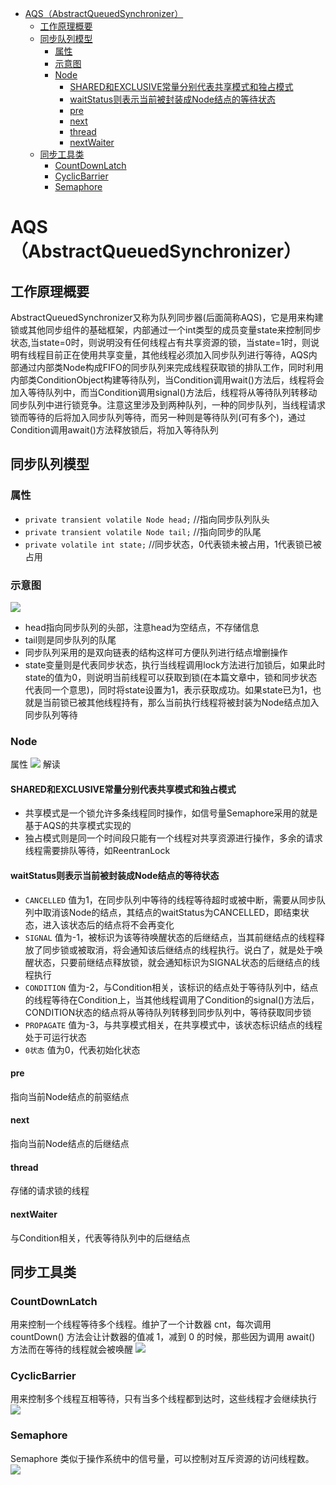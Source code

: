 
* [AQS（AbstractQueuedSynchronizer）](#aqsabstractqueuedsynchronizer)
    * [工作原理概要](#工作原理概要)
    * [同步队列模型](#同步队列模型)
        * [属性](#属性)
        * [示意图](#示意图)
        * [Node](#node)
            * [SHARED和EXCLUSIVE常量分别代表共享模式和独占模式](#shared和exclusive常量分别代表共享模式和独占模式)
            * [waitStatus则表示当前被封装成Node结点的等待状态](#waitstatus则表示当前被封装成node结点的等待状态)
            * [pre](#pre)
            * [next](#next)
            * [thread](#thread)
            * [nextWaiter](#nextwaiter)
    * [同步工具类](#同步工具类)
        * [CountDownLatch](#countdownlatch)
        * [CyclicBarrier](#cyclicbarrier)
        * [Semaphore](#semaphore)


# AQS（AbstractQueuedSynchronizer）
## 工作原理概要
AbstractQueuedSynchronizer又称为队列同步器(后面简称AQS)，它是用来构建锁或其他同步组件的基础框架，内部通过一个int类型的成员变量state来控制同步状态,当state=0时，则说明没有任何线程占有共享资源的锁，当state=1时，则说明有线程目前正在使用共享变量，其他线程必须加入同步队列进行等待，AQS内部通过内部类Node构成FIFO的同步队列来完成线程获取锁的排队工作，同时利用内部类ConditionObject构建等待队列，当Condition调用wait()方法后，线程将会加入等待队列中，而当Condition调用signal()方法后，线程将从等待队列转移动同步队列中进行锁竞争。注意这里涉及到两种队列，一种的同步队列，当线程请求锁而等待的后将加入同步队列等待，而另一种则是等待队列(可有多个)，通过Condition调用await()方法释放锁后，将加入等待队列
## 同步队列模型
### 属性
- `private transient volatile Node head;` //指向同步队列队头
- `private transient volatile Node tail;` //指向同步的队尾
- `private volatile int state;` //同步状态，0代表锁未被占用，1代表锁已被占用
### 示意图
![](../img/Java多线程/同步队列模型示意图.png)
- head指向同步队列的头部，注意head为空结点，不存储信息
- tail则是同步队列的队尾
- 同步队列采用的是双向链表的结构这样可方便队列进行结点增删操作
- state变量则是代表同步状态，执行当线程调用lock方法进行加锁后，如果此时state的值为0，则说明当前线程可以获取到锁(在本篇文章中，锁和同步状态代表同一个意思)，同时将state设置为1，表示获取成功。如果state已为1，也就是当前锁已被其他线程持有，那么当前执行线程将被封装为Node结点加入同步队列等待
### Node
属性
![](../img/Java多线程/同步队列node.png)
解读
#### SHARED和EXCLUSIVE常量分别代表共享模式和独占模式
- 共享模式是一个锁允许多条线程同时操作，如信号量Semaphore采用的就是基于AQS的共享模式实现的
- 独占模式则是同一个时间段只能有一个线程对共享资源进行操作，多余的请求线程需要排队等待，如ReentranLock
#### waitStatus则表示当前被封装成Node结点的等待状态
- `CANCELLED`
值为1，在同步队列中等待的线程等待超时或被中断，需要从同步队列中取消该Node的结点，其结点的waitStatus为CANCELLED，即结束状态，进入该状态后的结点将不会再变化
- `SIGNAL`
值为-1，被标识为该等待唤醒状态的后继结点，当其前继结点的线程释放了同步锁或被取消，将会通知该后继结点的线程执行。说白了，就是处于唤醒状态，只要前继结点释放锁，就会通知标识为SIGNAL状态的后继结点的线程执行
- `CONDITION`
值为-2，与Condition相关，该标识的结点处于等待队列中，结点的线程等待在Condition上，当其他线程调用了Condition的signal()方法后，CONDITION状态的结点将从等待队列转移到同步队列中，等待获取同步锁
- `PROPAGATE`
值为-3，与共享模式相关，在共享模式中，该状态标识结点的线程处于可运行状态
- `0状态`
值为0，代表初始化状态
#### pre
指向当前Node结点的前驱结点
#### next
指向当前Node结点的后继结点
#### thread
存储的请求锁的线程
#### nextWaiter
与Condition相关，代表等待队列中的后继结点
## 同步工具类
### CountDownLatch
用来控制一个线程等待多个线程。维护了一个计数器 cnt，每次调用 countDown() 方法会让计数器的值减 1，减到 0 的时候，那些因为调用 await() 方法而在等待的线程就会被唤醒
![](../img/Java多线程/countdownlatch.png)
### CyclicBarrier
用来控制多个线程互相等待，只有当多个线程都到达时，这些线程才会继续执行
![](../img/Java多线程/CyclicBarrier.png)
### Semaphore
Semaphore 类似于操作系统中的信号量，可以控制对互斥资源的访问线程数。
![](../img/Java多线程/Semaphore.png)			